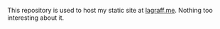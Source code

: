 This repository is used to host my static site at [lagraff.me](https://lagraff.me). Nothing too interesting about it.
